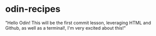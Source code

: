 # odin-recipes

"Hello Odin! This will be the first commit lesson, leveraging HTML and Github, as well as a terminal!, I'm very excited about this!"
